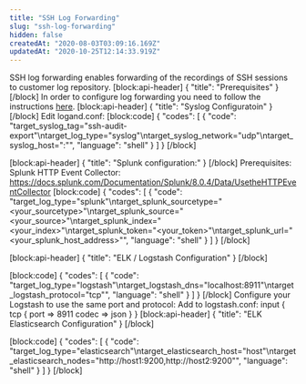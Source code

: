 ```yaml
---
title: "SSH Log Forwarding"
slug: "ssh-log-forwarding"
hidden: false
createdAt: "2020-08-03T03:09:16.169Z"
updatedAt: "2020-10-25T12:14:33.919Z"
---
```

SSH log forwarding enables forwarding of the recordings of SSH sessions to customer log repository.
[block:api-header]
{
  "title": "Prerequisites"
}
[/block]
In order to configure log forwarding you need to follow the instructions [here](doc:how-to-configure-ssh#akeyless-ssh-bastion).
[block:api-header]
{
  "title": "Syslog Configuratoin"
}
[/block]
Edit logand.conf:
[block:code]
{
  "codes": [
    {
      "code": "target_syslog_tag=\"ssh-audit-export\"\ntarget_log_type=\"syslog\"\ntarget_syslog_network=\"udp\"\ntarget_syslog_host=\"<host>:<port>\"",
      "language": "shell"
    }
  ]
}
[/block]

[block:api-header]
{
  "title": "Splunk configuration:"
}
[/block]
Prerequisites: Splunk HTTP Event Collector: https://docs.splunk.com/Documentation/Splunk/8.0.4/Data/UsetheHTTPEventCollector
[block:code]
{
  "codes": [
    {
      "code": "target_log_type=\"splunk\"\ntarget_splunk_sourcetype=\"<your_sourcetype>\"\ntarget_splunk_source=\"<your_source>\"\ntarget_splunk_index=\"<your_index>\"\ntarget_splunk_token=\"<your_token>\"\ntarget_splunk_url=\"<your_splunk_host_address>\"",
      "language": "shell"
    }
  ]
}
[/block]

[block:api-header]
{
  "title": "ELK / Logstash Configuration"
}
[/block]

[block:code]
{
  "codes": [
    {
      "code": "target_log_type=\"logstash\"\ntarget_logstash_dns=\"localhost:8911\"\ntarget_logstash_protocol=\"tcp\"",
      "language": "shell"
    }
  ]
}
[/block]
Configure your Logstash to use the same port and protocol:
Add to logstash.conf:
input { tcp { port => 8911 codec => json } }
[block:api-header]
{
  "title": "ELK Elasticsearch Configuration"
}
[/block]

[block:code]
{
  "codes": [
    {
      "code": "target_log_type=\"elasticsearch\"\ntarget_elasticsearch_host=\"host\"\ntarget_elasticsearch_nodes=\"http://host1:9200,http://host2:9200\"",
      "language": "shell"
    }
  ]
}
[/block]